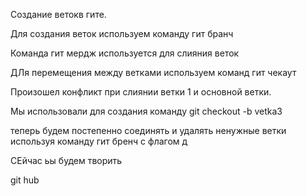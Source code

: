 Создание ветокв гите.

 Для создания веток используем команду гит бранч

 Команда гит мердж используется для слияния веток

 ДЛя перемещения между ветками используем команд гит чекаут

Произошел конфликт при слиянии ветки 1 и основной ветки.

Мы использовали для создания команду git checkout -b vetka3

теперь будем постепенно соединять и удалять ненужные ветки используя команду гит бренч с флагом д

СЕйчас ьы будем творить

git hub
